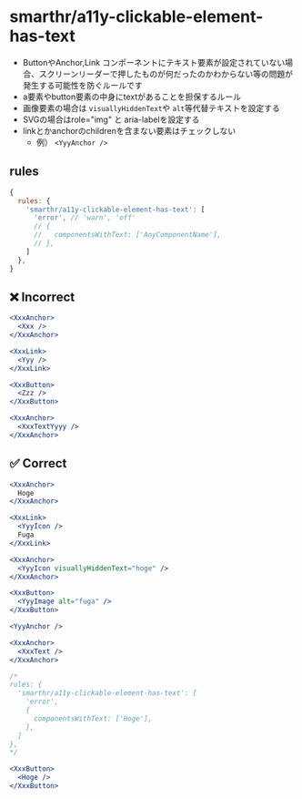 # smarthr/a11y-clickable-element-has-text

- ButtonやAnchor,Link コンポーネントにテキスト要素が設定されていない場合、スクリーンリーダーで押したものが何だったのかわからない等の問題が発生する可能性を防ぐルールです
- a要素やbutton要素の中身にtextがあることを担保するルール
- 画像要素の場合は `visuallyHiddenText`や `alt`等代替テキストを設定する
- SVGの場合はrole="img" と aria-labelを設定する
- linkとかanchorのchildrenを含まない要素はチェックしない
  - 例） `<YyyAnchor />`

## rules

```js
{
  rules: {
    'smarthr/a11y-clickable-element-has-text': [
      'error', // 'warn', 'off'
      // {
      //   componentsWithText: ['AnyComponentName'],
      // },
    ]
  },
}
```

## ❌ Incorrect

```jsx
<XxxAnchor>
  <Xxx />
</XxxAnchor>
```

```jsx
<XxxLink>
  <Yyy />
</XxxLink>
```

```jsx
<XxxButton>
  <Zzz />
</XxxButton>
```

```jsx
<XxxAnchor>
  <XxxTextYyyy />
</XxxAnchor>
```

## ✅ Correct

```jsx
<XxxAnchor>
  Hoge
</XxxAnchor>
```
```jsx
<XxxLink>
  <YyyIcon />
  Fuga
</XxxLink>
```
```jsx
<XxxAnchor>
  <YyyIcon visuallyHiddenText="hoge" />
</XxxAnchor>
```
```jsx
<XxxButton>
  <YyyImage alt="fuga" />
</XxxButton>
```

```jsx
<YyyAnchor />
```

```jsx
<XxxAnchor>
  <XxxText />
</XxxAnchor>
```

```jsx
/*
rules: {
  'smarthr/a11y-clickable-element-has-text': [
    'error',
    {
      componentsWithText: ['Hoge'],
    },
  ]
},
*/

<XxxButton>
  <Hoge />
</XxxButton>
```
